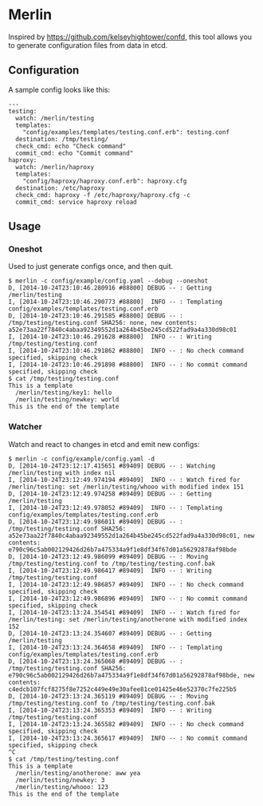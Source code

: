 # Merlin

Inspired by https://github.com/kelseyhightower/confd, this tool allows you to generate configuration files from data in etcd.

## Configuration

A sample config looks like this:

    ---
    testing:
      watch: /merlin/testing
      templates:
        "config/examples/templates/testing.conf.erb": testing.conf
      destination: /tmp/testing/
      check_cmd: echo "Check command"
      commit_cmd: echo "Commit command"
    haproxy:
      watch: /merlin/haproxy
      templates:
        "config/haproxy/haproxy.conf.erb": haproxy.cfg
      destination: /etc/haproxy
      check_cmd: haproxy -f /etc/haproxy/haproxy.cfg -c
      commit_cmd: service haproxy reload


## Usage

### Oneshot

Used to just generate configs once, and then quit.

    $ merlin -c config/example/config.yaml --debug --oneshot
    D, [2014-10-24T23:10:46.280916 #88800] DEBUG -- : Getting /merlin/testing
    I, [2014-10-24T23:10:46.290773 #88800]  INFO -- : Templating config/examples/templates/testing.conf.erb
    D, [2014-10-24T23:10:46.291585 #88800] DEBUG -- : /tmp/testing/testing.conf SHA256: none, new contents: a52e73aa22f7840c4abaa92349552d1a264b45be245cd522fad9a4a330d98c01
    I, [2014-10-24T23:10:46.291628 #88800]  INFO -- : Writing /tmp/testing/testing.conf
    I, [2014-10-24T23:10:46.291862 #88800]  INFO -- : No check command specified, skipping check
    I, [2014-10-24T23:10:46.291898 #88800]  INFO -- : No commit command specified, skipping check
    $ cat /tmp/testing/testing.conf
    This is a template
      /merlin/testing/key1: hello
      /merlin/testing/newkey: world
    This is the end of the template

### Watcher

Watch and react to changes in etcd and emit new configs:

    $ merlin -c config/example/config.yaml -d
    D, [2014-10-24T23:12:17.415651 #89409] DEBUG -- : Watching /merlin/testing with index nil
    I, [2014-10-24T23:12:49.974194 #89409]  INFO -- : Watch fired for /merlin/testing: set /merlin/testing/whooo with modified index 151
    D, [2014-10-24T23:12:49.974258 #89409] DEBUG -- : Getting /merlin/testing
    I, [2014-10-24T23:12:49.978052 #89409]  INFO -- : Templating config/examples/templates/testing.conf.erb
    D, [2014-10-24T23:12:49.986011 #89409] DEBUG -- : /tmp/testing/testing.conf SHA256: a52e73aa22f7840c4abaa92349552d1a264b45be245cd522fad9a4a330d98c01, new contents: e790c96c5ab002129426d26b7a475334a9f1e8df34f67d01a56292878af98bde
    D, [2014-10-24T23:12:49.986099 #89409] DEBUG -- : Moving /tmp/testing/testing.conf to /tmp/testing/testing.conf.bak
    I, [2014-10-24T23:12:49.986417 #89409]  INFO -- : Writing /tmp/testing/testing.conf
    I, [2014-10-24T23:12:49.986857 #89409]  INFO -- : No check command specified, skipping check
    I, [2014-10-24T23:12:49.986896 #89409]  INFO -- : No commit command specified, skipping check
    I, [2014-10-24T23:13:24.354541 #89409]  INFO -- : Watch fired for /merlin/testing: set /merlin/testing/anotherone with modified index 152
    D, [2014-10-24T23:13:24.354607 #89409] DEBUG -- : Getting /merlin/testing
    I, [2014-10-24T23:13:24.364658 #89409]  INFO -- : Templating config/examples/templates/testing.conf.erb
    D, [2014-10-24T23:13:24.365068 #89409] DEBUG -- : /tmp/testing/testing.conf SHA256: e790c96c5ab002129426d26b7a475334a9f1e8df34f67d01a56292878af98bde, new contents: c4edcb107fcf8275f8e7252c449e49e30afee81ce01425e46e52370c7fe225b5
    D, [2014-10-24T23:13:24.365119 #89409] DEBUG -- : Moving /tmp/testing/testing.conf to /tmp/testing/testing.conf.bak
    I, [2014-10-24T23:13:24.365353 #89409]  INFO -- : Writing /tmp/testing/testing.conf
    I, [2014-10-24T23:13:24.365582 #89409]  INFO -- : No check command specified, skipping check
    I, [2014-10-24T23:13:24.365617 #89409]  INFO -- : No commit command specified, skipping check
    ^C
    $ cat /tmp/testing/testing.conf
    This is a template
      /merlin/testing/anotherone: aww yea
      /merlin/testing/newkey: 3
      /merlin/testing/whooo: 123
    This is the end of the template
